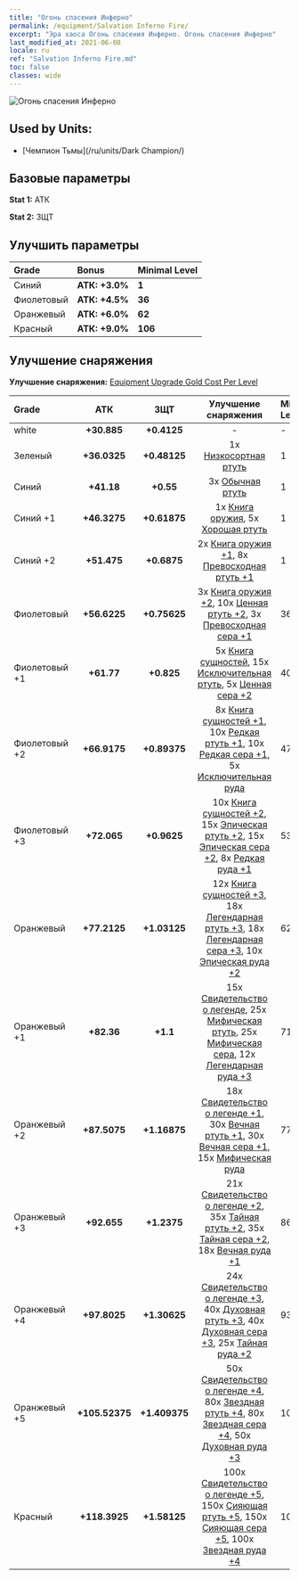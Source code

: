 ```yaml
---
title: "Огонь спасения Инферно"
permalink: /equipment/Salvation Inferno Fire/
excerpt: "Эра хаоса Огонь спасения Инферно. Огонь спасения Инферно"
last_modified_at: 2021-06-08
locale: ru
ref: "Salvation Inferno Fire.md"
toc: false
classes: wide
---
```


  ![Огонь спасения Инферно](/images/e/e_3093.png)

## Used by Units:

* [Чемпион Тьмы](/ru/units/Dark Champion/) 


## Базовые параметры
 **Stat 1:** АТК

 **Stat 2:** ЗЩТ

## Улучшить параметры

  |     Grade    |   Bonus | Minimal Level | 
  |:-------------|:--------|:--------------| 
  | Синий | **АТК: +3.0%** | **1** | 
  | Фиолетовый | **АТК: +4.5%** | **36** | 
  | Оранжевый | **АТК: +6.0%** | **62** | 
  | Красный | **АТК: +9.0%** | **106** | 


## Улучшение снаряжения
 **Улучшение снаряжения:** [Equipment Upgrade Gold Cost Per Level](/equipment/EquipmentUpgradeCostPerLevel/) 

  |          Grade      | АТК | ЗЩТ | Улучшение снаряжения | Minimal Level |
  |:--------------------|:---------:|:---------:|:----------------:|:--------------|
  | white | **+30.885** | **+0.4125** | - | - |
  | Зеленый | **+36.0325** | **+0.48125** | 1x [Низкосортная ртуть](/ItemsRU/mat_2/) | 1 |
  | Синий | **+41.18** | **+0.55** | 3x [Обычная ртуть](/ItemsRU/mat_8/) | 1 |
  | Синий +1 | **+46.3275** | **+0.61875** | 1x [Книга оружия](/ItemsRU/mat_18/), 5x [Хорошая ртуть](/ItemsRU/mat_14/) | 1 |
  | Синий +2 | **+51.475** | **+0.6875** | 2x [Книга оружия +1](/ItemsRU/mat_25/), 8x [Превосходная ртуть +1](/ItemsRU/mat_21/) | 1 |
  | Фиолетовый | **+56.6225** | **+0.75625** | 3x [Книга оружия +2](/ItemsRU/mat_32/), 10x [Ценная ртуть +2](/ItemsRU/mat_28/), 3x [Превосходная сера +1](/ItemsRU/mat_22/) | 36 |
  | Фиолетовый +1 | **+61.77** | **+0.825** | 5x [Книга сущностей](/ItemsRU/mat_39/), 15x [Исключительная ртуть](/ItemsRU/mat_35/), 5x [Ценная сера +2](/ItemsRU/mat_29/) | 40 |
  | Фиолетовый +2 | **+66.9175** | **+0.89375** | 8x [Книга сущностей +1](/ItemsRU/mat_46/), 10x [Редкая ртуть +1](/ItemsRU/mat_42/), 10x [Редкая сера +1](/ItemsRU/mat_43/), 5x [Исключительная руда](/ItemsRU/mat_33/) | 47 |
  | Фиолетовый +3 | **+72.065** | **+0.9625** | 10x [Книга сущностей +2](/ItemsRU/mat_53/), 15x [Эпическая ртуть +2](/ItemsRU/mat_49/), 15x [Эпическая сера +2](/ItemsRU/mat_50/), 8x [Редкая руда +1](/ItemsRU/mat_40/) | 53 |
  | Оранжевый | **+77.2125** | **+1.03125** | 12x [Книга сущностей +3](/ItemsRU/mat_60/), 18x [Легендарная ртуть +3](/ItemsRU/mat_56/), 18x [Легендарная сера +3](/ItemsRU/mat_57/), 10x [Эпическая руда +2](/ItemsRU/mat_47/) | 62 |
  | Оранжевый +1 | **+82.36** | **+1.1** | 15x [Свидетельство о легенде](/ItemsRU/mat_67/), 25x [Мифическая ртуть](/ItemsRU/mat_63/), 25x [Мифическая сера](/ItemsRU/mat_64/), 12x [Легендарная руда +3](/ItemsRU/mat_54/) | 71 |
  | Оранжевый +2 | **+87.5075** | **+1.16875** | 18x [Свидетельство о легенде +1](/ItemsRU/mat_74/), 30x [Вечная ртуть +1](/ItemsRU/mat_70/), 30x [Вечная сера +1](/ItemsRU/mat_71/), 15x [Мифическая руда](/ItemsRU/mat_61/) | 77 |
  | Оранжевый +3 | **+92.655** | **+1.2375** | 21x [Свидетельство о легенде +2](/ItemsRU/mat_81/), 35x [Тайная ртуть +2](/ItemsRU/mat_77/), 35x [Тайная сера +2](/ItemsRU/mat_78/), 18x [Вечная руда +1](/ItemsRU/mat_68/) | 86 |
  | Оранжевый +4 | **+97.8025** | **+1.30625** | 24x [Свидетельство о легенде +3](/ItemsRU/mat_88/), 40x [Духовная ртуть +3](/ItemsRU/mat_84/), 40x [Духовная сера +3](/ItemsRU/mat_85/), 25x [Тайная руда +2](/ItemsRU/mat_75/) | 93 |
  | Оранжевый +5 | **+105.52375** | **+1.409375** | 50x [Свидетельство о легенде +4](/ItemsRU/mat_95/), 80x [Звездная ртуть +4](/ItemsRU/mat_91/), 80x [Звездная сера +4](/ItemsRU/mat_92/), 50x [Духовная руда +3](/ItemsRU/mat_82/) | 101 |
  | Красный | **+118.3925** | **+1.58125** | 100x [Свидетельство о легенде +5](/ItemsRU/mat_102/), 150x [Сияющая ртуть +5](/ItemsRU/mat_98/), 150x [Сияющая сера +5](/ItemsRU/mat_99/), 100x [Звездная руда +4](/ItemsRU/mat_89/) | 106 |

